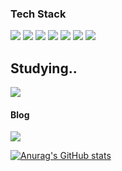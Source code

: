 ### Tech Stack

![](https://img.shields.io/badge/JavaScript-FFCA28?style=flat-square&logo=JavaScript&logoColor=white) ![](https://img.shields.io/badge/HTML-E34F26?style=flat-square&logo=HTML5&logoColor=white) ![](https://img.shields.io/badge/CSS-1572B6?style=flat-square&logo=CSS3&logoColor=white) ![](https://img.shields.io/badge/Java-007396?style=flat-square&logo=Java&logoColor=white) ![](https://img.shields.io/badge/C++-00599C?style=flat-square&logo=C%2B%2B&logoColor=white) ![](https://img.shields.io/badge/Python-3776AB?style=flat-square&logo=Python&logoColor=white) 
![](https://img.shields.io/badge/MySql-4479A1?style=flat-square&logo=MySQL&logoColor=white) 

## Studying..
![](https://img.shields.io/badge/React-61DAFB?style=flat-square&logo=React&logoColor=white) 

#### Blog
[![](https://img.shields.io/badge/Tistory-000000?style=flat-square&logo=Tistory&logoColor=white)](https://chestnutsweetpotato.tistory.com/)

[![Anurag's GitHub stats](https://github-readme-stats.vercel.app/api?username=dudgp128)](https://github.com/anuraghazra/github-readme-stats)
